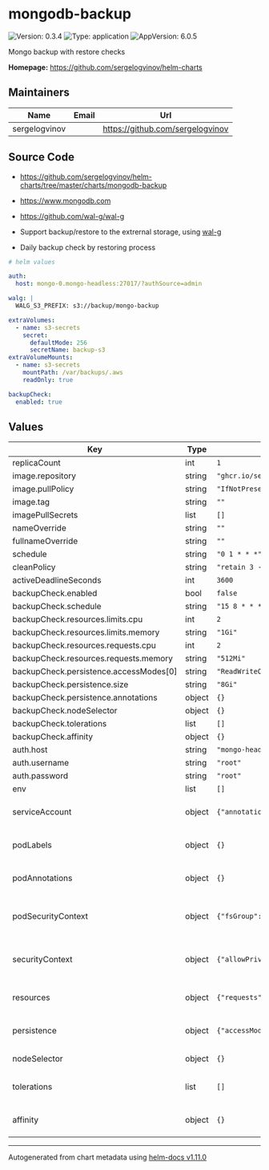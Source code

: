 # mongodb-backup

![Version: 0.3.4](https://img.shields.io/badge/Version-0.3.4-informational?style=flat-square) ![Type: application](https://img.shields.io/badge/Type-application-informational?style=flat-square) ![AppVersion: 6.0.5](https://img.shields.io/badge/AppVersion-6.0.5-informational?style=flat-square)

Mongo backup with restore checks

**Homepage:** <https://github.com/sergelogvinov/helm-charts>

## Maintainers

| Name | Email | Url |
| ---- | ------ | --- |
| sergelogvinov |  | <https://github.com/sergelogvinov> |

## Source Code

* <https://github.com/sergelogvinov/helm-charts/tree/master/charts/mongodb-backup>
* <https://www.mongodb.com>
* <https://github.com/wal-g/wal-g>

* Support backup/restore to the extrernal storage, using [wal-g](https://github.com/wal-g)
* Daily backup check by restoring process

```yaml
# helm values

auth:
  host: mongo-0.mongo-headless:27017/?authSource=admin

walg: |
  WALG_S3_PREFIX: s3://backup/mongo-backup

extraVolumes:
  - name: s3-secrets
    secret:
      defaultMode: 256
      secretName: backup-s3
extraVolumeMounts:
  - name: s3-secrets
    mountPath: /var/backups/.aws
    readOnly: true

backupCheck:
  enabled: true
```

## Values

| Key | Type | Default | Description |
|-----|------|---------|-------------|
| replicaCount | int | `1` |  |
| image.repository | string | `"ghcr.io/sergelogvinov/mongodb"` |  |
| image.pullPolicy | string | `"IfNotPresent"` |  |
| image.tag | string | `""` |  |
| imagePullSecrets | list | `[]` |  |
| nameOverride | string | `""` |  |
| fullnameOverride | string | `""` |  |
| schedule | string | `"0 1 * * *"` |  |
| cleanPolicy | string | `"retain 3 --retain-count 3"` |  |
| activeDeadlineSeconds | int | `3600` |  |
| backupCheck.enabled | bool | `false` |  |
| backupCheck.schedule | string | `"15 8 * * *"` |  |
| backupCheck.resources.limits.cpu | int | `2` |  |
| backupCheck.resources.limits.memory | string | `"1Gi"` |  |
| backupCheck.resources.requests.cpu | int | `2` |  |
| backupCheck.resources.requests.memory | string | `"512Mi"` |  |
| backupCheck.persistence.accessModes[0] | string | `"ReadWriteOnce"` |  |
| backupCheck.persistence.size | string | `"8Gi"` |  |
| backupCheck.persistence.annotations | object | `{}` |  |
| backupCheck.nodeSelector | object | `{}` |  |
| backupCheck.tolerations | list | `[]` |  |
| backupCheck.affinity | object | `{}` |  |
| auth.host | string | `"mongo-headless:27017/?authSource=admin"` |  |
| auth.username | string | `"root"` |  |
| auth.password | string | `"root"` |  |
| env | list | `[]` |  |
| serviceAccount | object | `{"annotations":{},"create":true,"name":""}` | Pods Service Account. ref: https://kubernetes.io/docs/tasks/configure-pod-container/configure-service-account/ |
| podLabels | object | `{}` | Extra labels for pod. ref: https://kubernetes.io/docs/concepts/overview/working-with-objects/labels/ |
| podAnnotations | object | `{}` | Annotations for pod. ref: https://kubernetes.io/docs/concepts/overview/working-with-objects/annotations/ |
| podSecurityContext | object | `{"fsGroup":34,"fsGroupChangePolicy":"OnRootMismatch","runAsGroup":0,"runAsNonRoot":true,"runAsUser":34}` | Pod Security Context. ref: https://kubernetes.io/docs/tasks/configure-pod-container/security-context/#set-the-security-context-for-a-pod |
| securityContext | object | `{"allowPrivilegeEscalation":false,"capabilities":{"drop":["ALL"]}}` | Container Security Context. ref: https://kubernetes.io/docs/tasks/configure-pod-container/security-context/#set-the-security-context-for-a-pod |
| resources | object | `{"requests":{"cpu":"500m","memory":"256Mi"}}` | Resource requests and limits. ref: https://kubernetes.io/docs/user-guide/compute-resources/ |
| persistence | object | `{"accessModes":["ReadWriteOnce"],"annotations":{},"enabled":false,"existingClaim":"","size":"10Gi"}` | Persistence parameters ref: https://kubernetes.io/docs/user-guide/persistent-volumes/ |
| nodeSelector | object | `{}` | Node labels for pod assignment. ref: https://kubernetes.io/docs/user-guide/node-selection/ |
| tolerations | list | `[]` | Tolerations for pod assignment. ref: https://kubernetes.io/docs/concepts/configuration/taint-and-toleration/ |
| affinity | object | `{}` | Affinity for pod assignment. ref: https://kubernetes.io/docs/concepts/configuration/assign-pod-node/#affinity-and-anti-affinity |

----------------------------------------------
Autogenerated from chart metadata using [helm-docs v1.11.0](https://github.com/norwoodj/helm-docs/releases/v1.11.0)

